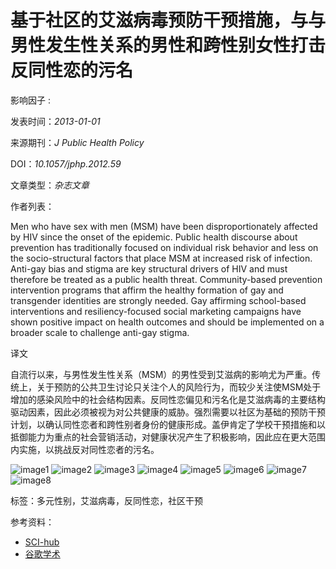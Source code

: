 # 基于社区的艾滋病毒预防干预措施，与与男性发生性关系的男性和跨性别女性打击反同性恋的污名

影响因子 :

发表时间：_2013-01-01_

来源期刊：_J Public Health Policy_

DOI：_10.1057/jphp.2012.59_

文章类型：_杂志文章_

作者列表：

Men who have sex with men (MSM) have been disproportionately affected by HIV since the onset of the epidemic. Public health discourse about prevention has traditionally focused on individual risk behavior and less on the socio-structural factors that place MSM at increased risk of infection. Anti-gay bias and stigma are key structural drivers of HIV and must therefore be treated as a public health threat. Community-based prevention intervention programs that affirm the healthy formation of gay and transgender identities are strongly needed. Gay affirming school-based interventions and resiliency-focused social marketing campaigns have shown positive impact on health outcomes and should be implemented on a broader scale to challenge anti-gay stigma.

译文

自流行以来，与男性发生性关系（MSM）的男性受到艾滋病的影响尤为严重。传统上，关于预防的公共卫生讨论只关注个人的风险行为，而较少关注使MSM处于增加的感染风险中的社会结构因素。反同性恋偏见和污名化是艾滋病毒的主要结构驱动因素，因此必须被视为对公共健康的威胁。强烈需要以社区为基础的预防干预计划，以确认同性恋者和跨性别者身份的健康形成。盖伊肯定了学校干预措施和以抵御能力为重点的社会营销活动，对健康状况产生了积极影响，因此应在更大范围内实施，以挑战反对同性恋者的污名。

![image1](/static/literature_plus/images/Seven/helps.gif)
![image2](/static/literature_plus/images/Seven/fuchuang.png?v=1739269746)
![image3](https://www.puppy-med.com/staticPC/images/Seven/newPop.png)
![image4](https://www.puppy-med.com/staticPC/images/Seven/laokehu.png)
![image5](/static/literature_plus/images/Seven/achieve.png)
![image6](/static/literature_plus/images/Seven/achieve.png)
![image7](/static/literature_plus/images/Seven/Ogift.png)
![image8](/static/literature_plus/images/Seven/Ngift.png)

标签：多元性别，艾滋病毒，反同性恋，社区干预

参考资料：

- [SCI-hub](https://www.sci-hub.ren/)
- [谷歌学术](https://scholar.lanfanshu.cn/scholar?q=)